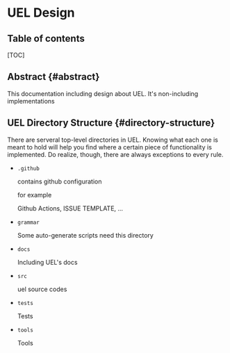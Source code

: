 # UEL Design

## Table of contents
[TOC]

## Abstract {#abstract}
This documentation including design about UEL. It's non-including implementations

## UEL Directory Structure {#directory-structure}

There are serveral top-level directories in UEL. Knowing what each one is meant
to hold will help you find where a certain piece of functionality is implemented.
Do realize, though, there are always exceptions to every rule.

- `.github`
    
    contains github configuration
    
    for example
    
    Github Actions, ISSUE TEMPLATE, ...
    
- `grammar`

    Some auto-generate scripts need this directory

- `docs`

    Including UEL's docs

- `src`

    uel source codes

- `tests`

    Tests

- `tools`

    Tools
